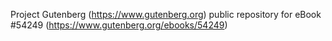 Project Gutenberg (https://www.gutenberg.org) public repository for
eBook #54249 (https://www.gutenberg.org/ebooks/54249)
